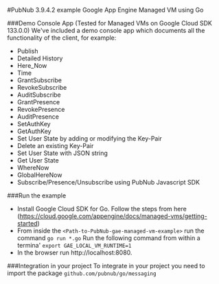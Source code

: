 #PubNub 3.9.4.2 example Google App Engine Managed VM using Go

###Demo Console App (Tested for Managed VMs on Google Cloud SDK 133.0.0)
We've included a demo console app which documents all the functionality of the client, for example:

* Publish
* Detailed History
* Here_Now
* Time
* GrantSubscribe
* RevokeSubscribe
* AuditSubscribe
* GrantPresence
* RevokePresence
* AuditPresence
* SetAuthKey
* GetAuthKey
* Set User State by adding or modifying the Key-Pair
* Delete an existing Key-Pair
* Set User State with JSON string
* Get User State
* WhereNow
* GlobalHereNow
* Subscribe/Presence/Unsubscribe using PubNub Javascript SDK

###Run the example
* Install Google Cloud SDK for Go. Follow the steps from here (https://cloud.google.com/appengine/docs/managed-vms/getting-started)
* From inside the `<Path-to-PubNub-gae-managed-vm-example>` run the command `go run *.go`
Run the following command from within a termina' `export GAE_LOCAL_VM_RUNTIME=1`
* In the browser run http://localhost:8080.

###Integration in your project
To integrate in your project you need to import the package `github.com/pubnub/go/messaging`
